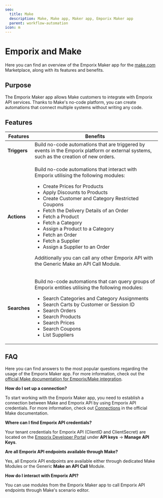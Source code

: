 ```yaml
---
seo:
  title: Make
  description: Make, Make app, Maker app, Emporix Maker app
  parent: workflow-automation
icon: m
---
```


# Emporix and Make

Here you can find an overview of the Emporix Maker app for the [make.com](https://www.make.com/en) Marketplace, along with its features and benefits.

## Purpose

The Emporix Maker app allows Make customers to integrate with Emporix API services. Thanks to Make's no-code platform, you can create automations that connect multiple systems without writing any code.

## Features

| Features     | Benefits  |
| ------------ | ----------------------------------------------------------------------------------------------------------------------------------------------------------------------------------------------------------------------------------------------------------------------------------------------------------------------------------------------------------------------------------------------------------------------------------------------------------------------------------------------------------------------------------------------------------------- |
| **Triggers** | Build no-code automations that are triggered by events in the Emporix platform or external systems, such as the creation of new orders. |
| **Actions**  | <p>Build no-code automations that interact with Emporix utilising the following modules:</p><ul><li>Create Prices for Products</li><li>Apply Discounts to Products</li><li>Create Customer and Category Restricted Coupons</li><li>Fetch the Delivery Details of an Order</li><li>Fetch a Product</li><li>Fetch a Category</li><li>Assign a Product to a Category</li><li>Fetch an Order</li><li>Fetch a Supplier</li><li>Assign a Supplier to an Order</li></ul><p>Additionally you can call any other Emporix API with the Generic Make an API Call Module.</p> |
| **Searches** | <p>Build no-code automations that can query groups of Emporix entities utilising the following modules:</p><ul><li>Search Categories and Category Assignments</li><li>Search Carts by Customer or Session ID</li><li>Search Orders</li><li>Search Products</li><li>Search Prices</li><li>Search Coupons</li><li>List Suppliers</li></ul> |

## FAQ

Here you can find answers to the most popular questions regarding the usage of the Emporix Maker app.
For more information, check out the [official Make documentation for Emporix/Make integration](https://www.make.com/en/integrations/emporix-commerce).

**How do I set up a connection?**

To start working with the Emporix Maker app, you need to establish a connection between Make and Emporix API by using Emporix API credentials. For more information, check out [Connections](https://www.make.com/en/help/connections) in the official Make documentation.

**Where can I find Emporix API credentials?**

Your tenant credentials for Emporix API (ClientID and ClientSecret) are located on the [Emporix Developer Portal](https://login.emporix.io/developer/login) under **API keys** → **Manage API Keys**.

**Are all Emporix API endpoints available through Make?**

Yes, all Emporix API endpoints are available either through dedicated Make Modules or the Generic **Make an API Call** Module.

**How do I interact with Emporix API?**

You can use modules from the Emporix Maker app to call Emporix API endpoints through Make's scenario editor.
